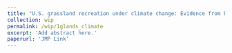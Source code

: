 ```yaml
---
title: "U.S. grassland recreation under climate change: Evidence from big data and weather"
collection: wip
permalink: /wip/1glands_climate
excerpt: 'Add abstract here.'
paperurl: 'JMP Link'
---
```

